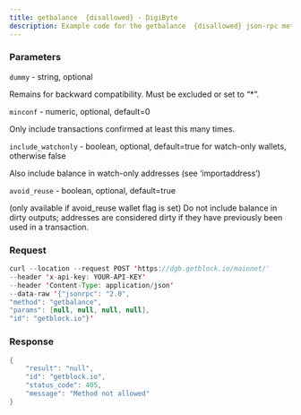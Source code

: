```yaml
---
title: getbalance  {disallowed} - DigiByte
description: Example code for the getbalance  {disallowed} json-rpc method. Сomplete guide on how to use getbalance  {disallowed} json-rpc in GetBlock.io Web3 documentation.
---
```


### Parameters


`dummy` - string, optional

Remains for backward compatibility. Must be excluded or set to “\*”.

`minconf` - numeric, optional, default=0

Only include transactions confirmed at least this many times.

`include_watchonly` - boolean, optional, default=true for watch-only
wallets, otherwise false

Also include balance in watch-only addresses (see ‘importaddress’)

`avoid_reuse` - boolean, optional, default=true

(only available if avoid_reuse wallet flag is set) Do not include
balance in dirty outputs; addresses are considered dirty if they have
previously been used in a transaction.

### Request

``` java
curl --location --request POST 'https://dgb.getblock.io/mainnet/' 
--header 'x-api-key: YOUR-API-KEY' 
--header 'Content-Type: application/json' 
--data-raw '{"jsonrpc": "2.0",
"method": "getbalance",
"params": [null, null, null, null],
"id": "getblock.io"}'
```

###  Response

``` java
{
    "result": "null",
    "id": "getblock.io",
    "status_code": 405,
    "message": "Method not allowed"
}
```

